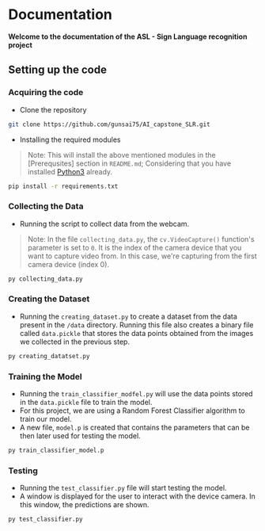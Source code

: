 # Documentation
**Welcome to the documentation of the ASL - Sign Language recognition project**

## Setting up the code
### Acquiring the code
- Clone the repository
```bash
git clone https://github.com/gunsai75/AI_capstone_SLR.git
```
- Installing the required modules
> Note: This will install the above mentioned modules in the [Prerequsites] section in `README.md`; Considering that you have installed [Python3](https://www.python.org/downloads/) already.
```bash
pip install -r requirements.txt
```
### Collecting the Data
- Running the script to collect data from the webcam.

> Note: In the file `collecting_data.py`, the `cv.VideoCapture()` function's parameter is set to `0`. It is the index of the camera device that you want to capture video from. In this case, we're capturing from the first camera device (index 0).
```sh
py collecting_data.py
```
### Creating the Dataset
- Running the `creating_dataset.py` to create a dataset from the data present in the `/data` directory. Running this file also creates a binary file called `data.pickle` that stores the data points obtained from the images we collected in the previous step.

```sh
py creating_datatset.py
```

### Training the Model
- Running the `train_classifier_modfel.py` will use the data points stored in the `data.pickle` file to train the model.
- For this project, we are using a Random Forest Classifier algorithm to train our model.
- A new file, `model.p` is created that contains the parameters that can be then later used for testing the model.

```sh
py train_classifier_model.p
```

### Testing
- Running the `test_classifier.py` file will start testing the model.
- A window is displayed for the user to interact with the device camera. In this window, the predictions are shown.

```sh
py test_classifier.py
```